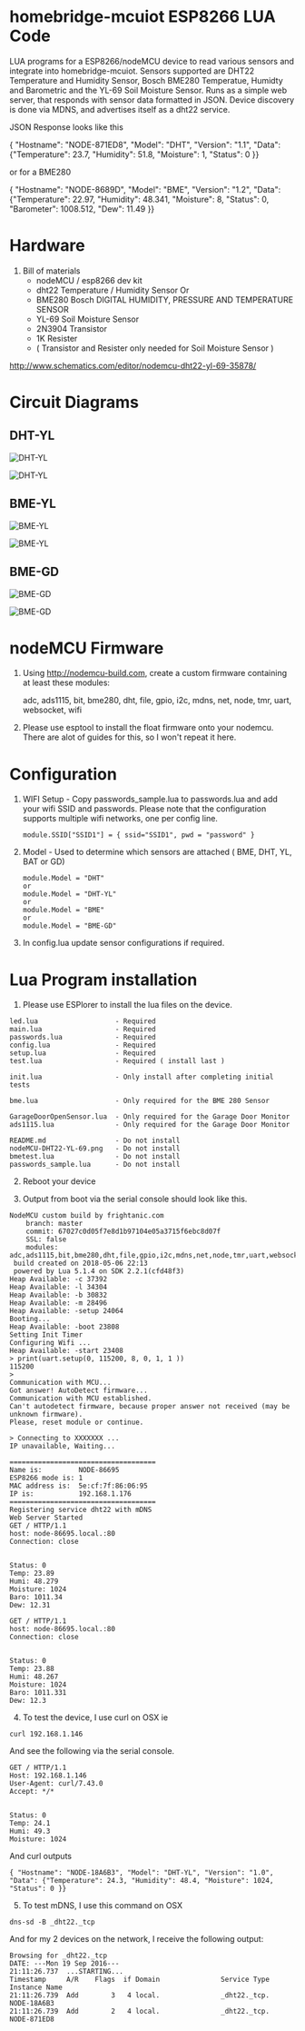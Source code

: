 # homebridge-mcuiot ESP8266 LUA Code

LUA programs for a ESP8266/nodeMCU device to read various sensors and integrate into homebridge-mcuiot.  Sensors supported are DHT22 Temperature and Humidity Sensor, Bosch BME280 Temperatue, Humidty and Barometric and the YL-69 Soil Moisture Sensor.  Runs as a simple web server, that responds with sensor data formatted in JSON. Device discovery is done via MDNS, and advertises itself as a dht22 service.

JSON Response looks like this

{ "Hostname": "NODE-871ED8", "Model": "DHT", "Version": "1.1", "Data": {"Temperature": 23.7, "Humidity": 51.8, "Moisture": 1, "Status": 0 }}

or for a BME280

{ "Hostname": "NODE-8689D", "Model": "BME", "Version": "1.2", "Data": {"Temperature": 22.97, "Humidity": 48.341, "Moisture": 8, "Status": 0, "Barometer": 1008.512, "Dew": 11.49 }}

# Hardware

1. Bill of materials
   - nodeMCU / esp8266 dev kit
   - dht22 Temperature / Humidity Sensor
	Or
   - BME280 Bosch DIGITAL HUMIDITY, PRESSURE AND TEMPERATURE SENSOR
   - YL-69 Soil Moisture Sensor
   - 2N3904 Transistor
   - 1K Resister
   - ( Transistor and Resister only needed for Soil Moisture Sensor )

http://www.schematics.com/editor/nodemcu-dht22-yl-69-35878/

# Circuit Diagrams

## DHT-YL

![DHT-YL](ESP%208266%20-%20MCUIOT%20-%20DHT-YL_bb.jpg)

![DHT-YL](ESP%208266%20-%20MCUIOT%20-%20DHT-YL_schem.jpg)


## BME-YL

![BME-YL](ESP%208266%20-%20MCUIOT%20-%20BME-YL_bb.jpg)

![BME-YL](ESP%208266%20-%20MCUIOT%20-%20BME-YL_schem.jpg)

## BME-GD

![BME-GD](ESP%208266%20-%20MCUIOT%20-%20BME-GD_bb.jpg)

![BME-GD](ESP%208266%20-%20MCUIOT%20-%20BME-GD_schem.jpg)

# nodeMCU Firmware

1. Using http://nodemcu-build.com, create a custom firmware containing at least
   these modules:

   adc, ads1115, bit, bme280, dht, file, gpio, i2c, mdns, net, node, tmr, uart, websocket, wifi

2. Please use esptool to install the float firmware onto your nodemcu.  There are alot of guides for this, so I won't repeat it here.

# Configuration

1. WIFI Setup - Copy passwords_sample.lua to passwords.lua and add your wifi SSID and passwords.  Please note
   that the configuration supports multiple wifi networks, one per config line.
   ```
   module.SSID["SSID1"] = { ssid="SSID1", pwd = "password" }
   ```

2. Model - Used to determine which sensors are attached ( BME, DHT, YL, BAT or GD)
   ```
   module.Model = "DHT"
   or
   module.Model = "DHT-YL"
   or
   module.Model = "BME"
   or
   module.Model = "BME-GD"
   ```

3. In config.lua update sensor configurations if required.

# Lua Program installation

1. Please use ESPlorer to install the lua files on the device.

```
led.lua                   - Required
main.lua                  - Required
passwords.lua             - Required
config.lua                - Required
setup.lua                 - Required
test.lua                  - Required ( install last )

init.lua                  - Only install after completing initial tests

bme.lua                   - Only required for the BME 280 Sensor

GarageDoorOpenSensor.lua  - Only required for the Garage Door Monitor
ads1115.lua               - Only required for the Garage Door Monitor

README.md                 - Do not install
nodeMCU-DHT22-YL-69.png   - Do not install
bmetest.lua               - Do not install
passwords_sample.lua      - Do not install
```

2. Reboot your device

3. Output from boot via the serial console should look like this.

```
NodeMCU custom build by frightanic.com
	branch: master
	commit: 67027c0d05f7e8d1b97104e05a3715f6ebc8d07f
	SSL: false
	modules: adc,ads1115,bit,bme280,dht,file,gpio,i2c,mdns,net,node,tmr,uart,websocket,wifi
 build created on 2018-05-06 22:13
 powered by Lua 5.1.4 on SDK 2.2.1(cfd48f3)
Heap Available: -c 37392
Heap Available: -l 34304
Heap Available: -b 30832
Heap Available: -m 28496
Heap Available: -setup 24064
Booting...
Heap Available: -boot 23808
Setting Init Timer
Configuring Wifi ...
Heap Available: -start 23408
> print(uart.setup(0, 115200, 8, 0, 1, 1 ))
115200
>
Communication with MCU...
Got answer! AutoDetect firmware...
Communication with MCU established.
Can't autodetect firmware, because proper answer not received (may be unknown firmware).
Please, reset module or continue.

> Connecting to XXXXXXX ...
IP unavailable, Waiting...

====================================
Name is:         NODE-86695
ESP8266 mode is: 1
MAC address is:  5e:cf:7f:86:06:95
IP is:           192.168.1.176
====================================
Registering service dht22 with mDNS
Web Server Started
GET / HTTP/1.1
host: node-86695.local.:80
Connection: close


Status: 0
Temp: 23.89
Humi: 48.279
Moisture: 1024
Baro: 1011.34
Dew: 12.31

GET / HTTP/1.1
host: node-86695.local.:80
Connection: close


Status: 0
Temp: 23.88
Humi: 48.267
Moisture: 1024
Baro: 1011.331
Dew: 12.3

```

4. To test the device, I use curl on OSX ie
```
curl 192.168.1.146
```
And see the following via the serial console.

```
GET / HTTP/1.1
Host: 192.168.1.146
User-Agent: curl/7.43.0
Accept: */*


Status: 0
Temp: 24.1
Humi: 49.3
Moisture: 1024
```
And curl outputs
```
{ "Hostname": "NODE-18A6B3", "Model": "DHT-YL", "Version": "1.0", "Data": {"Temperature": 24.3, "Humidity": 48.4, "Moisture": 1024, "Status": 0 }}
```

5. To test mDNS, I use this command on OSX
```
dns-sd -B _dht22._tcp
```
And for my 2 devices on the network, I receive the following output:
```
Browsing for _dht22._tcp
DATE: ---Mon 19 Sep 2016---
21:11:26.737  ...STARTING...
Timestamp     A/R    Flags  if Domain               Service Type         Instance Name
21:11:26.739  Add        3   4 local.               _dht22._tcp.         NODE-18A6B3
21:11:26.739  Add        2   4 local.               _dht22._tcp.         NODE-871ED8
```

